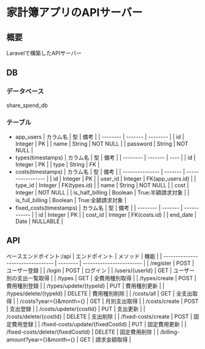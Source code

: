 # 家計簿アプリのAPIサーバー

## 概要
Laravelで構築したAPIサーバー

## DB

### データベース
share_spend_db

### テーブル
- app_users
  | カラム名 | 型      | 備考     |
  | -------- | ------- | -------- |
  | id       | Integer | PK       |
  | name     | String  | NOT NULL |
  | password | String  | NOT NULL |
- types(timestamps)
  | カラム名 | 型      | 備考 |
  | -------- | ------- | ---- |
  | id       | Integer | PK   |
  | type     | String  | FK   |
- costs(timestamps)
  | カラム名        | 型      | 備考              |
  | --------------- | ------- | ----------------- |
  | id              | Integer | PK                |
  | user_id         | Integer | FK(app_users.id)  |
  | type_id         | Integer | FK(types.id)      |
  | name            | String  | NOT NULL          |
  | cost            | Integer | NOT NULL          |
  | is_half_billing | Boolean | True:半額請求対象 |
  | is_full_billing | Boolean | True:全額請求対象 |
- fixed_costs(timestamps)
  | カラム名 | 型      | 備考         |
  | -------- | ------- | ------------ |
  | id       | Integer | PK           |
  | cost_id  | Integer | FK(costs.id) |
  | end_date | Date    | NULLABLE     |

## API
ベースエンドポイント:/api
| エンドポイント                    | メソッド | 機能                     |
| --------------------------------- | -------- | ------------------------ |
| /register                         | POST     | ユーザー登録             |
| /login                            | POST     | ログイン                 |
| /users/{userId}                   | GET      | ユーザー別の支出一覧取得 |
| /types                            | GET      | 全費用種別取得           |
| /types/create                     | POST     | 費用種別登録             |
| /types/updete/{typeId}            | PUT      | 費用種別更新             |
| /types/delete/{typeId}            | DELETE   | 費用種別削除             |
| /costs/all                        | GET      | 全支出取得               |
| /costs?year={}&month={}           | GET      | 月別支出取得             |
| /costs/create                     | POST     | 支出登録                 |
| /costs/updete/{costId}            | PUT      | 支出更新                 |
| /costs/delete/{costId}            | DELETE   | 支出削除                 |
| /fixed-costs/create               | POST     | 固定費用登録             |
| /fixed-costs/update/{fixedCostId} | PUT      | 固定費用更新             |
| /fixed-costs/delete/{fixedCostId} | DELETE   | 固定費用削除             |
| /billing-amount?year={}&month={}  | GET      | 請求金額取得             |
